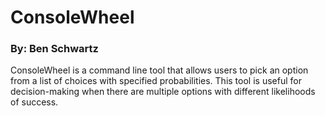 # ConsoleWheel

### By: Ben Schwartz

ConsoleWheel is a command line tool that allows users to pick an option from a list of choices with specified probabilities. This tool is useful for decision-making when there are multiple options with different likelihoods of success. 

